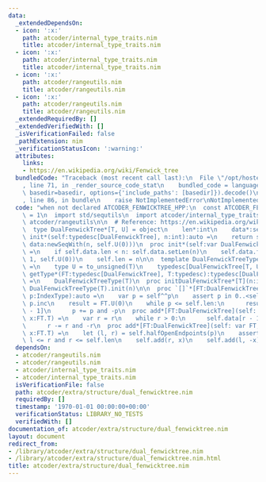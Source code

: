 ```yaml
---
data:
  _extendedDependsOn:
  - icon: ':x:'
    path: atcoder/internal_type_traits.nim
    title: atcoder/internal_type_traits.nim
  - icon: ':x:'
    path: atcoder/internal_type_traits.nim
    title: atcoder/internal_type_traits.nim
  - icon: ':x:'
    path: atcoder/rangeutils.nim
    title: atcoder/rangeutils.nim
  - icon: ':x:'
    path: atcoder/rangeutils.nim
    title: atcoder/rangeutils.nim
  _extendedRequiredBy: []
  _extendedVerifiedWith: []
  _isVerificationFailed: false
  _pathExtension: nim
  _verificationStatusIcon: ':warning:'
  attributes:
    links:
    - https://en.wikipedia.org/wiki/Fenwick_tree
  bundledCode: "Traceback (most recent call last):\n  File \"/opt/hostedtoolcache/Python/3.9.6/x64/lib/python3.9/site-packages/onlinejudge_verify/documentation/build.py\"\
    , line 71, in _render_source_code_stat\n    bundled_code = language.bundle(stat.path,\
    \ basedir=basedir, options={'include_paths': [basedir]}).decode()\n  File \"/opt/hostedtoolcache/Python/3.9.6/x64/lib/python3.9/site-packages/onlinejudge_verify/languages/nim.py\"\
    , line 86, in bundle\n    raise NotImplementedError\nNotImplementedError\n"
  code: "when not declared ATCODER_FENWICKTREE_HPP:\n  const ATCODER_FENWICKTREE_HPP*\
    \ = 1\n  import std/sequtils\n  import atcoder/internal_type_traits\n  import\
    \ atcoder/rangeutils\n\n  # Reference: https://en.wikipedia.org/wiki/Fenwick_tree\n\
    \  type DualFenwickTree*[T, U] = object\n    len*:int\n    data*:seq[U]\n\n  proc\
    \ init*(self:typedesc[DualFenwickTree], n:int):auto =\n    return self(len:n,\
    \ data:newSeqWith(n, self.U(0)))\n  proc init*(self:var DualFenwickTree, n:int)\
    \ =\n    if self.data.len < n: self.data.setLen(n)\n    self.data.fill(0, n -\
    \ 1, self.U(0))\n    self.len = n\n\n  template DualFenwickTreeType*(T:typedesc):typedesc[DualFenwickTree]\
    \ =\n    type U = to_unsigned(T)\n    typedesc[DualFenwickTree[T, U]]\n  template\
    \ getType*(FT:typedesc[DualFenwickTree], T:typedesc):typedesc[DualFenwickTree]\
    \ =\n    DualFenwickTreeType(T)\n  proc initDualFenwickTree*[T](n:int):auto =\
    \ DualFenwickTreeType(T).init(n)\n\n  proc `[]`*[FT:DualFenwickTree](self: FT,\
    \ p:IndexType):auto =\n    var p = self^^p\n    assert p in 0..<self.len\n   \
    \ p.inc\n    result = FT.U(0)\n    while p <= self.len:\n      result += self.data[p\
    \ - 1]\n      p += p and -p\n  proc add*[FT:DualFenwickTree](self: var FT, r:int,\
    \ x:FT.T) =\n    var r = r\n    while r > 0:\n      self.data[r - 1] += FT.U(x)\n\
    \      r -= r and -r\n  proc add*[FT:DualFenwickTree](self: var FT, p:RangeType,\
    \ x:FT.T) =\n    let (l, r) = self.halfOpenEndpoints(p)\n    assert 0 <= l and\
    \ l <= r and r <= self.len\n    self.add(r, x)\n    self.add(l, -x)\n"
  dependsOn:
  - atcoder/rangeutils.nim
  - atcoder/rangeutils.nim
  - atcoder/internal_type_traits.nim
  - atcoder/internal_type_traits.nim
  isVerificationFile: false
  path: atcoder/extra/structure/dual_fenwicktree.nim
  requiredBy: []
  timestamp: '1970-01-01 00:00:00+00:00'
  verificationStatus: LIBRARY_NO_TESTS
  verifiedWith: []
documentation_of: atcoder/extra/structure/dual_fenwicktree.nim
layout: document
redirect_from:
- /library/atcoder/extra/structure/dual_fenwicktree.nim
- /library/atcoder/extra/structure/dual_fenwicktree.nim.html
title: atcoder/extra/structure/dual_fenwicktree.nim
---
```


